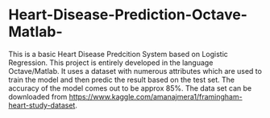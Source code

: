 # Heart-Disease-Prediction-Octave-Matlab-
This is a basic Heart Disease Predcition System based on Logistic Regression. This project is entirely developed in the language Octave/Matlab. It uses a dataset with numerous attributes which are used to train the model and then predic the result based on the test set.
The accuracy of the model comes out to be approx 85%.
The data set can be downloaded from https://www.kaggle.com/amanajmera1/framingham-heart-study-dataset.
